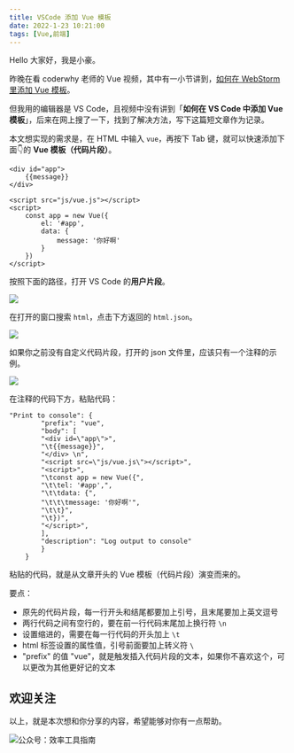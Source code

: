 ```yaml
---
title: VSCode 添加 Vue 模板                            
date: 2022-1-23 10:21:00               
tags: [Vue,前端]                                                                                   
--- 
```


Hello 大家好，我是小豪。  

昨晚在看 coderwhy 老师的 Vue 视频，其中有一小节讲到，[如何在 WebStorm 里添加 Vue 模板](https://www.bilibili.com/video/BV15741177Eh?p=12)。

但我用的编辑器是 VS Code，且视频中没有讲到「**如何在 VS Code 中添加 Vue 模板**」，后来在网上搜了一下，找到了解决方法，写下这篇短文章作为记录。

本文想实现的需求是，在 HTML 中输入 `vue`，再按下 Tab 键，就可以快速添加下面👇的 **Vue 模板（代码片段）**。  

```
<div id="app">
    {{message}}
</div>

<script src="js/vue.js"></script>
<script>
    const app = new Vue({
        el: '#app',
        data: {
            message: '你好啊'
        }
    })
</script>
```

按照下面的路径，打开 VS Code 的**用户片段**。 

![](https://article-picbed-1302715071.cos.ap-guangzhou.myqcloud.com/2022/01/23/16429006381714.jpg)

在打开的窗口搜索 `html`，点击下方返回的 `html.json`。

![](https://article-picbed-1302715071.cos.ap-guangzhou.myqcloud.com/2022/01/23/16429008140008.jpg)

如果你之前没有自定义代码片段，打开的 json 文件里，应该只有一个注释的示例。  

![](https://article-picbed-1302715071.cos.ap-guangzhou.myqcloud.com/2022/01/23/16429009345746.jpg)

在注释的代码下方，粘贴代码：  

```
"Print to console": {
		"prefix": "vue",
		"body": [
		"<div id=\"app\">",
		"\t{{message}}",
		"</div> \n",
		"<script src=\"js/vue.js\"></script>",
		"<script>",
		"\tconst app = new Vue({",
		"\t\tel: '#app',",
		"\t\tdata: {",
		"\t\t\tmessage: '你好啊'",
		"\t\t}",
		"\t})",
		"</script>",
		],
		"description": "Log output to console"
		}
	}
```

粘贴的代码，就是从文章开头的 Vue 模板（代码片段）演变而来的。  

要点：

* 原先的代码片段，每一行开头和结尾都要加上引号，且末尾要加上英文逗号
* 两行代码之间有空行的，要在前一行代码末尾加上换行符 `\n`
* 设置缩进的，需要在每一行代码的开头加上 `\t`
* html 标签设置的属性值，引号前面要加上转义符 `\`
* "prefix" 的值 "vue"，就是触发插入代码片段的文本，如果你不喜欢这个，可以更改为其他更好记的文本

## 欢迎关注     

以上，就是本次想和你分享的内容，希望能够对你有一点帮助。     

![公众号：效率工具指南](https://article-picbed-1302715071.cos.ap-guangzhou.myqcloud.com/2021/05/28/gong-zhong-hao-wei-bu-er-wei-ma-dailogo.png)        





